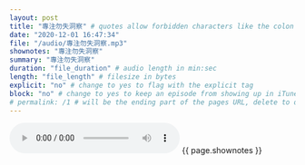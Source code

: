 ```yaml
---
layout: post
title: "專注勿失洞察" # quotes allow forbidden characters like the colon
date: "2020-12-01 16:47:34"
file: "/audio/專注勿失洞察.mp3"
shownotes: "專注勿失洞察"
summary: "專注勿失洞察"
duration: "file_duration" # audio length in min:sec
length: "file_length" # filesize in bytes
explicit: "no" # change to yes to flag with the explicit tag
block: "no" # change to yes to keep an episode from showing up in iTunes
# permalink: /1 # will be the ending part of the pages URL, delete to default to the title
---
```


<audio controls>
<source src="{{site.url}}{{site.baseurl}}{{ page.file }}" type="audio/x-mp3">
Your browser does not support the audio element.
</audio>
{{ page.shownotes }}

